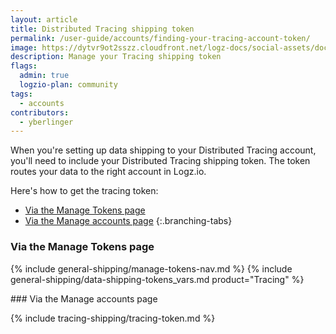 ```yaml
---
layout: article
title: Distributed Tracing shipping token
permalink: /user-guide/accounts/finding-your-tracing-account-token/
image: https://dytvr9ot2sszz.cloudfront.net/logz-docs/social-assets/docs-social.jpg
description: Manage your Tracing shipping token
flags:
  admin: true
  logzio-plan: community
tags:
  - accounts
contributors:
  - yberlinger
---
```


When you're setting up data shipping to your Distributed Tracing account, you'll need to include your Distributed Tracing shipping token. The token routes your data to the right account in Logz.io. 

Here's how to get the tracing token: 
<!-- tabContainer:start -->
<div class="branching-container">

* [Via the Manage Tokens page](#manage-token)
* [Via the Manage accounts page](#manage-accounts)
{:.branching-tabs}

<!-- tab:start -->
<div id="manage-token">

### Via the Manage Tokens page

{% include general-shipping/manage-tokens-nav.md %}
{% include general-shipping/data-shipping-tokens_vars.md product="Tracing" %}

</div>
<!-- tab:end -->


<!-- tab:start -->
<div id="manage-accounts">
### Via the Manage accounts page

{% include tracing-shipping/tracing-token.md %}


</div>
<!-- tab:end -->


</div>
<!-- tabContainer:end -->


<!--You must have admin permissions for the Logz.io Distributed Tracing account to view the **Manage accounts** page. If you're not an admin user for the account, consult with an account admin to get the Distributed Tracing token information. 

From your main account, go to the <a href="https://app.logz.io/#/dashboard/settings/manage-accounts" target ="_blank"> **Manage accounts** page</a> of your Operations workspace. It can be reached by selecting **<i class="li li-gear"></i> > Settings > Manage accounts**. 

![Distributed Tracing token location](https://dytvr9ot2sszz.cloudfront.net/logz-docs/distributed-tracing/tracing-token1.png)

Scroll to the Distributed Tracing account section and click the account you want to ship to.

The account's token and other settings are displayed when you click the relevant tracing account name at the bottom of the section.
![Reveal Distributed Tracing Token](https://dytvr9ot2sszz.cloudfront.net/logz-docs/distributed-tracing/trace-acct-tokeninfo11.gif)  -->

